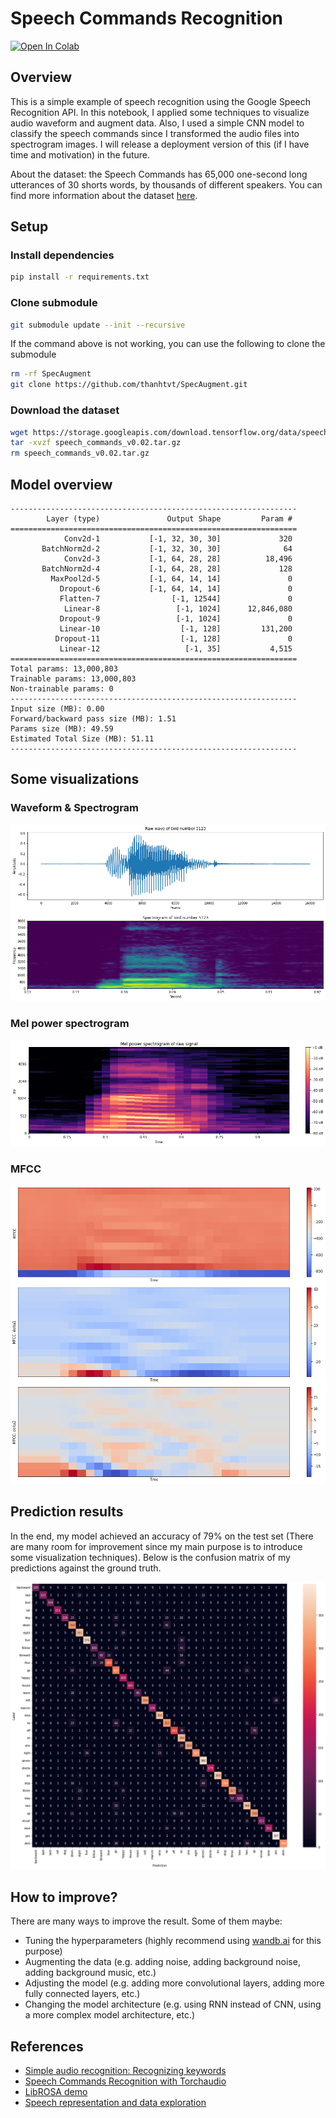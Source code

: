 # Speech Commands Recognition
<a href="https://colab.research.google.com/drive/1a2J7kFYN8a5Q0t2A8v7g4JMjzD26R0yN?usp=sharing"><img src="https://colab.research.google.com/assets/colab-badge.svg" alt="Open In Colab"></a>
## Overview
This is a simple example of speech recognition using the Google Speech Recognition API. In this notebook, I applied some techniques to visualize audio waveform and augment data. Also, I used a simple CNN model to classify the speech commands since I transformed the audio files into spectrogram images. I will release a deployment version of this (if I have time and motivation) in the future.
  
About the dataset: the Speech Commands has 65,000 one-second long utterances of 30 shorts words, by thousands of different speakers. You can find more information about the dataset [here](https://arxiv.org/pdf/1804.03209v1.pdf).  
  
## Setup
### Install dependencies
```bash
pip install -r requirements.txt
```  
  
### Clone submodule
```bash
git submodule update --init --recursive
```
If the command above is not working, you can use the following to clone the submodule
```bash
rm -rf SpecAugment
git clone https://github.com/thanhtvt/SpecAugment.git
```

### Download the dataset
```bash
wget https://storage.googleapis.com/download.tensorflow.org/data/speech_commands_v0.02.tar.gz
tar -xvzf speech_commands_v0.02.tar.gz
rm speech_commands_v0.02.tar.gz
```

## Model overview
```
----------------------------------------------------------------
        Layer (type)               Output Shape         Param #
================================================================
            Conv2d-1           [-1, 32, 30, 30]             320
       BatchNorm2d-2           [-1, 32, 30, 30]              64
            Conv2d-3           [-1, 64, 28, 28]          18,496
       BatchNorm2d-4           [-1, 64, 28, 28]             128
         MaxPool2d-5           [-1, 64, 14, 14]               0
           Dropout-6           [-1, 64, 14, 14]               0
           Flatten-7                [-1, 12544]               0
            Linear-8                 [-1, 1024]      12,846,080
           Dropout-9                 [-1, 1024]               0
           Linear-10                  [-1, 128]         131,200
          Dropout-11                  [-1, 128]               0
           Linear-12                   [-1, 35]           4,515
================================================================
Total params: 13,000,803
Trainable params: 13,000,803
Non-trainable params: 0
----------------------------------------------------------------
Input size (MB): 0.00
Forward/backward pass size (MB): 1.51
Params size (MB): 49.59
Estimated Total Size (MB): 51.11
----------------------------------------------------------------
```

## Some visualizations
### Waveform & Spectrogram
![waveform and spectrogram](imgs/waveform_spectrogram.png)
  
### Mel power spectrogram
![mel power spectrogram](imgs/mel.png)
  
### MFCC
![MFCC](imgs/mfcc.png)
  
## Prediction results
In the end, my model achieved an accuracy of 79% on the test set (There are many room for improvement since my main purpose is to introduce some visualization techniques). Below is the confusion matrix of my predictions against the ground truth.  
  
![confusion matrix](imgs/confusion_matrix.png)

## How to improve?
There are many ways to improve the result. Some of them maybe:  
- Tuning the hyperparameters (highly recommend using [wandb.ai](https://wandb.ai/) for this purpose)
- Augmenting the data (e.g. adding noise, adding background noise, adding background music, etc.)
- Adjusting the model (e.g. adding more convolutional layers, adding more fully connected layers, etc.)
- Changing the model architecture (e.g. using RNN instead of CNN, using a more complex model architecture, etc.)
  
## References
- [Simple audio recognition: Recognizing keywords](https://www.tensorflow.org/tutorials/audio/simple_audio)
- [Speech Commands Recognition with Torchaudio](https://pytorch.org/tutorials/intermediate/speech_command_recognition_with_torchaudio.html)
- [LibROSA demo](https://github.com/librosa/librosa/blob/main/examples/LibROSA%20demo.ipynb)
- [Speech representation and data exploration](https://www.kaggle.com/davids1992/speech-representation-and-data-exploration)